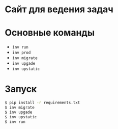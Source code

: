 # Сайт для ведения задач

# Основные команды
- `inv run`
- `inv prod`
- `inv migrate`
- `inv upgade`
- `inv upstatic`

# Запуск

```bash
$ pip install -r requirements.txt
$ inv migrate
$ inv upgade
$ inv upstatic
$ inv run
```
